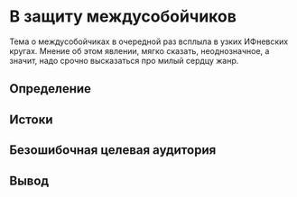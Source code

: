 ﻿---
tags:
  - междусобойчик
authors:
  - fering
---

# В защиту междусобойчиков

Тема о междусобойчиках в очередной раз всплыла в узких ИФневских кругах. Мнение об этом явлении, мягко сказать, неоднозначное, а значит, надо срочно высказаться про милый сердцу жанр.

<!-- truncate -->

## Определение

<!-- todo -->

## Истоки

<!-- todo: вставить цитату Пратчетта про то, что люди — это ходячие истории -->

<!-- todo: тут надо представить себя филологом и прикинуть, откуда вообще взялись первые истории -->

## Безошибочная целевая аудитория

<!-- todo: написать про главный плюс междусобойчика — его точно прочтут те, о ком вы пишите -->

## Вывод

<!-- todo -->
